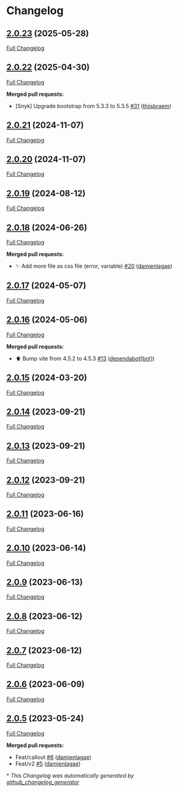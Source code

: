 # Changelog

## [2.0.23](https://github.com/enabel/enabel-bootstrap-theme/tree/2.0.23) (2025-05-28)

[Full Changelog](https://github.com/enabel/enabel-bootstrap-theme/compare/2.0.22...2.0.23)

## [2.0.22](https://github.com/enabel/enabel-bootstrap-theme/tree/2.0.22) (2025-04-30)

[Full Changelog](https://github.com/enabel/enabel-bootstrap-theme/compare/2.0.21...2.0.22)

**Merged pull requests:**

- \[Snyk\] Upgrade bootstrap from 5.3.3 to 5.3.5 [\#31](https://github.com/Enabel/enabel-bootstrap-theme/pull/31) ([thijsbraem](https://github.com/thijsbraem))

## [2.0.21](https://github.com/enabel/enabel-bootstrap-theme/tree/2.0.21) (2024-11-07)

[Full Changelog](https://github.com/enabel/enabel-bootstrap-theme/compare/2.0.20...2.0.21)

## [2.0.20](https://github.com/enabel/enabel-bootstrap-theme/tree/2.0.20) (2024-11-07)

[Full Changelog](https://github.com/enabel/enabel-bootstrap-theme/compare/2.0.19...2.0.20)

## [2.0.19](https://github.com/enabel/enabel-bootstrap-theme/tree/2.0.19) (2024-08-12)

[Full Changelog](https://github.com/enabel/enabel-bootstrap-theme/compare/2.0.18...2.0.19)

## [2.0.18](https://github.com/enabel/enabel-bootstrap-theme/tree/2.0.18) (2024-06-26)

[Full Changelog](https://github.com/enabel/enabel-bootstrap-theme/compare/2.0.17...2.0.18)

**Merged pull requests:**

- ✨ Add more file as css file \(error, variable\) [\#20](https://github.com/Enabel/enabel-bootstrap-theme/pull/20) ([damienlagae](https://github.com/damienlagae))

## [2.0.17](https://github.com/enabel/enabel-bootstrap-theme/tree/2.0.17) (2024-05-07)

[Full Changelog](https://github.com/enabel/enabel-bootstrap-theme/compare/2.0.16...2.0.17)

## [2.0.16](https://github.com/enabel/enabel-bootstrap-theme/tree/2.0.16) (2024-05-06)

[Full Changelog](https://github.com/enabel/enabel-bootstrap-theme/compare/2.0.15...2.0.16)

**Merged pull requests:**

- ⬆️ Bump vite from 4.5.2 to 4.5.3 [\#13](https://github.com/Enabel/enabel-bootstrap-theme/pull/13) ([dependabot[bot]](https://github.com/apps/dependabot))

## [2.0.15](https://github.com/enabel/enabel-bootstrap-theme/tree/2.0.15) (2024-03-20)

[Full Changelog](https://github.com/enabel/enabel-bootstrap-theme/compare/2.0.14...2.0.15)

## [2.0.14](https://github.com/enabel/enabel-bootstrap-theme/tree/2.0.14) (2023-09-21)

[Full Changelog](https://github.com/enabel/enabel-bootstrap-theme/compare/2.0.13...2.0.14)

## [2.0.13](https://github.com/enabel/enabel-bootstrap-theme/tree/2.0.13) (2023-09-21)

[Full Changelog](https://github.com/enabel/enabel-bootstrap-theme/compare/2.0.12...2.0.13)

## [2.0.12](https://github.com/enabel/enabel-bootstrap-theme/tree/2.0.12) (2023-09-21)

[Full Changelog](https://github.com/enabel/enabel-bootstrap-theme/compare/2.0.11...2.0.12)

## [2.0.11](https://github.com/enabel/enabel-bootstrap-theme/tree/2.0.11) (2023-06-16)

[Full Changelog](https://github.com/enabel/enabel-bootstrap-theme/compare/2.0.10...2.0.11)

## [2.0.10](https://github.com/enabel/enabel-bootstrap-theme/tree/2.0.10) (2023-06-14)

[Full Changelog](https://github.com/enabel/enabel-bootstrap-theme/compare/2.0.9...2.0.10)

## [2.0.9](https://github.com/enabel/enabel-bootstrap-theme/tree/2.0.9) (2023-06-13)

[Full Changelog](https://github.com/enabel/enabel-bootstrap-theme/compare/2.0.8...2.0.9)

## [2.0.8](https://github.com/enabel/enabel-bootstrap-theme/tree/2.0.8) (2023-06-12)

[Full Changelog](https://github.com/enabel/enabel-bootstrap-theme/compare/2.0.7...2.0.8)

## [2.0.7](https://github.com/enabel/enabel-bootstrap-theme/tree/2.0.7) (2023-06-12)

[Full Changelog](https://github.com/enabel/enabel-bootstrap-theme/compare/2.0.6...2.0.7)

## [2.0.6](https://github.com/enabel/enabel-bootstrap-theme/tree/2.0.6) (2023-06-09)

[Full Changelog](https://github.com/enabel/enabel-bootstrap-theme/compare/2.0.5...2.0.6)

## [2.0.5](https://github.com/enabel/enabel-bootstrap-theme/tree/2.0.5) (2023-05-24)

[Full Changelog](https://github.com/enabel/enabel-bootstrap-theme/compare/c23f7ce26c65683a419f4603c57e964eb68a133e...2.0.5)

**Merged pull requests:**

- Feat/callout [\#6](https://github.com/Enabel/enabel-bootstrap-theme/pull/6) ([damienlagae](https://github.com/damienlagae))
- Feat/v2 [\#5](https://github.com/Enabel/enabel-bootstrap-theme/pull/5) ([damienlagae](https://github.com/damienlagae))



\* *This Changelog was automatically generated by [github_changelog_generator](https://github.com/github-changelog-generator/github-changelog-generator)*
